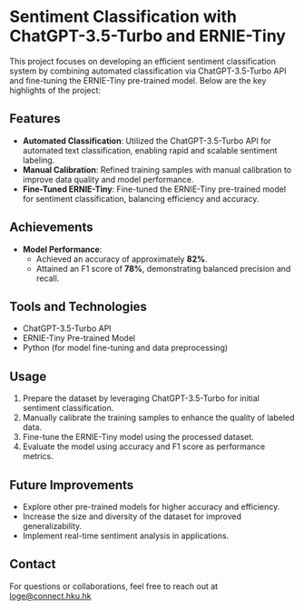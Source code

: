 # Sentiment Classification with ChatGPT-3.5-Turbo and ERNIE-Tiny

This project focuses on developing an efficient sentiment classification system by combining automated classification via ChatGPT-3.5-Turbo API and fine-tuning the ERNIE-Tiny pre-trained model. Below are the key highlights of the project:

## Features
- **Automated Classification**: Utilized the ChatGPT-3.5-Turbo API for automated text classification, enabling rapid and scalable sentiment labeling.
- **Manual Calibration**: Refined training samples with manual calibration to improve data quality and model performance.
- **Fine-Tuned ERNIE-Tiny**: Fine-tuned the ERNIE-Tiny pre-trained model for sentiment classification, balancing efficiency and accuracy.

## Achievements
- **Model Performance**:
  - Achieved an accuracy of approximately **82%**.
  - Attained an F1 score of **78%**, demonstrating balanced precision and recall.

## Tools and Technologies
- ChatGPT-3.5-Turbo API
- ERNIE-Tiny Pre-trained Model
- Python (for model fine-tuning and data preprocessing)

## Usage
1. Prepare the dataset by leveraging ChatGPT-3.5-Turbo for initial sentiment classification.
2. Manually calibrate the training samples to enhance the quality of labeled data.
3. Fine-tune the ERNIE-Tiny model using the processed dataset.
4. Evaluate the model using accuracy and F1 score as performance metrics.

## Future Improvements
- Explore other pre-trained models for higher accuracy and efficiency.
- Increase the size and diversity of the dataset for improved generalizability.
- Implement real-time sentiment analysis in applications.

## Contact
For questions or collaborations, feel free to reach out at loge@connect.hku.hk
